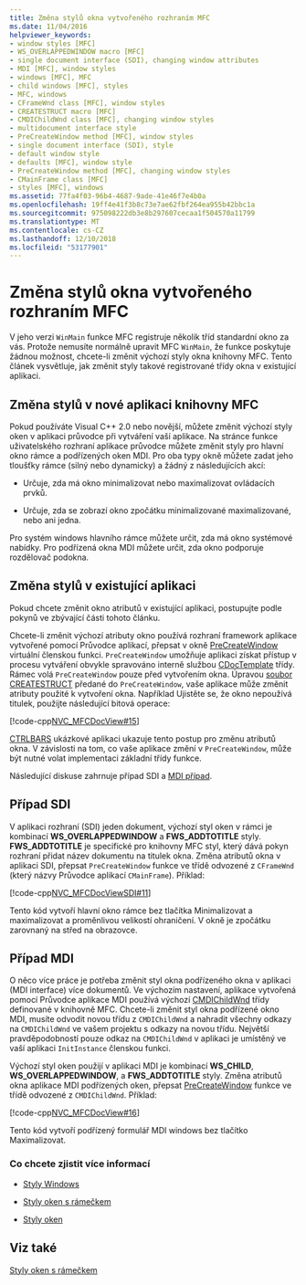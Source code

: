 ```yaml
---
title: Změna stylů okna vytvořeného rozhraním MFC
ms.date: 11/04/2016
helpviewer_keywords:
- window styles [MFC]
- WS_OVERLAPPEDWINDOW macro [MFC]
- single document interface (SDI), changing window attributes
- MDI [MFC], window styles
- windows [MFC], MFC
- child windows [MFC], styles
- MFC, windows
- CFrameWnd class [MFC], window styles
- CREATESTRUCT macro [MFC]
- CMDIChildWnd class [MFC], changing window styles
- multidocument interface style
- PreCreateWindow method [MFC], window styles
- single document interface (SDI), style
- default window style
- defaults [MFC], window style
- PreCreateWindow method [MFC], changing window styles
- CMainFrame class [MFC]
- styles [MFC], windows
ms.assetid: 77fa4f03-96b4-4687-9ade-41e46f7e4b0a
ms.openlocfilehash: 19ff4e41f3b8c73e7ae62fbf264ea955b42bbc1a
ms.sourcegitcommit: 975098222db3e8b297607cecaa1f504570a11799
ms.translationtype: MT
ms.contentlocale: cs-CZ
ms.lasthandoff: 12/10/2018
ms.locfileid: "53177901"
---
```

# <a name="changing-the-styles-of-a-window-created-by-mfc"></a>Změna stylů okna vytvořeného rozhraním MFC

V jeho verzi `WinMain` funkce MFC registruje několik tříd standardní okno za vás. Protože nemusíte normálně upravit MFC `WinMain`, že funkce poskytuje žádnou možnost, chcete-li změnit výchozí styly okna knihovny MFC. Tento článek vysvětluje, jak změnit styly takové registrované třídy okna v existující aplikaci.

##  <a name="_core_changing_styles_in_a_new_mfc_application"></a> Změna stylů v nové aplikaci knihovny MFC

Pokud používáte Visual C++ 2.0 nebo novější, můžete změnit výchozí styly oken v aplikaci průvodce při vytváření vaší aplikace. Na stránce funkce uživatelského rozhraní aplikace průvodce můžete změnit styly pro hlavní okno rámce a podřízených oken MDI. Pro oba typy okně můžete zadat jeho tloušťky rámce (silný nebo dynamicky) a žádný z následujících akcí:

- Určuje, zda má okno minimalizovat nebo maximalizovat ovládacích prvků.

- Určuje, zda se zobrazí okno zpočátku minimalizované maximalizované, nebo ani jedna.

Pro systém windows hlavního rámce můžete určit, zda má okno systémové nabídky. Pro podřízená okna MDI můžete určit, zda okno podporuje rozdělovač podokna.

##  <a name="_core_changing_styles_in_an_existing_application"></a> Změna stylů v existující aplikaci

Pokud chcete změnit okno atributů v existující aplikaci, postupujte podle pokynů ve zbývající části tohoto článku.

Chcete-li změnit výchozí atributy okno používá rozhraní framework aplikace vytvořené pomocí Průvodce aplikací, přepsat v okně [PreCreateWindow](../mfc/reference/cwnd-class.md#precreatewindow) virtuální členskou funkci. `PreCreateWindow` umožňuje aplikaci získat přístup v procesu vytváření obvykle spravováno interně službou [CDocTemplate](../mfc/reference/cdoctemplate-class.md) třídy. Rámec volá `PreCreateWindow` pouze před vytvořením okna. Úpravou [soubor CREATESTRUCT](/windows/desktop/api/winuser/ns-winuser-tagcreatestructa) předané do `PreCreateWindow`, vaše aplikace může změnit atributy použité k vytvoření okna. Například Ujistěte se, že okno nepoužívá titulek, použijte následující bitová operace:

[!code-cpp[NVC_MFCDocView#15](../mfc/codesnippet/cpp/changing-the-styles-of-a-window-created-by-mfc_1.cpp)]

[CTRLBARS](../visual-cpp-samples.md) ukázkové aplikaci ukazuje tento postup pro změnu atributů okna. V závislosti na tom, co vaše aplikace změní v `PreCreateWindow`, může být nutné volat implementaci základní třídy funkce.

Následující diskuse zahrnuje případ SDI a [MDI případ](#_core_the_mdi_case).

##  <a name="_core_the_sdi_case"></a> Případ SDI

V aplikaci rozhraní (SDI) jeden dokument, výchozí styl oken v rámci je kombinací **WS_OVERLAPPEDWINDOW** a **FWS_ADDTOTITLE** styly. **FWS_ADDTOTITLE** je specifické pro knihovny MFC styl, který dává pokyn rozhraní přidat název dokumentu na titulek okna. Změna atributů okna v aplikaci SDI, přepsat `PreCreateWindow` funkce ve třídě odvozené z `CFrameWnd` (který názvy Průvodce aplikací `CMainFrame`). Příklad:

[!code-cpp[NVC_MFCDocViewSDI#11](../mfc/codesnippet/cpp/changing-the-styles-of-a-window-created-by-mfc_2.cpp)]

Tento kód vytvoří hlavní okno rámce bez tlačítka Minimalizovat a maximalizovat a proměnlivou velikostí ohraničení. V okně je zpočátku zarovnaný na střed na obrazovce.

##  <a name="_core_the_mdi_case"></a> Případ MDI

O něco více práce je potřeba změnit styl okna podřízeného okna v aplikaci (MDI interface) více dokumentů. Ve výchozím nastavení, aplikace vytvořená pomocí Průvodce aplikace MDI používá výchozí [CMDIChildWnd](../mfc/reference/cmdichildwnd-class.md) třídy definované v knihovně MFC. Chcete-li změnit styl okna podřízené okno MDI, musíte odvodit novou třídu z `CMDIChildWnd` a nahradit všechny odkazy na `CMDIChildWnd` ve vašem projektu s odkazy na novou třídu. Největší pravděpodobností pouze odkaz na `CMDIChildWnd` v aplikaci je umístěný ve vaší aplikaci `InitInstance` členskou funkci.

Výchozí styl oken použijí v aplikaci MDI je kombinací **WS_CHILD**, **WS_OVERLAPPEDWINDOW**, a **FWS_ADDTOTITLE** styly. Změna atributů okna aplikace MDI podřízených oken, přepsat [PreCreateWindow](../mfc/reference/cwnd-class.md#precreatewindow) funkce ve třídě odvozené z `CMDIChildWnd`. Příklad:

[!code-cpp[NVC_MFCDocView#16](../mfc/codesnippet/cpp/changing-the-styles-of-a-window-created-by-mfc_3.cpp)]

Tento kód vytvoří podřízený formulář MDI windows bez tlačítko Maximalizovat.

### <a name="what-do-you-want-to-know-more-about"></a>Co chcete zjistit více informací

- [Styly Windows](../mfc/reference/styles-used-by-mfc.md#window-styles)

- [Styly oken s rámečkem](../mfc/frame-window-styles-cpp.md)

- [Styly oken](/windows/desktop/winmsg/window-styles)

## <a name="see-also"></a>Viz také

[Styly oken s rámečkem](../mfc/frame-window-styles-cpp.md)

